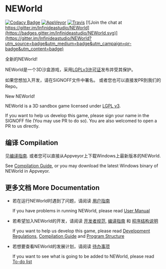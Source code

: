 # NEWorld
[![Codacy Badge](https://api.codacy.com/project/badge/Grade/a5a75bf5df934f6695e8e2bfa8993f79)](https://app.codacy.com/app/harrynull/NEWorld?utm_source=github.com&utm_medium=referral&utm_content=Infinideastudio/NEWorld&utm_campaign=badger)
[![AppVeyor](https://img.shields.io/appveyor/ci/Infinideastudio/NEWorld/renew.svg?label=Windows)](https://ci.appveyor.com/project/Infinideastudio/NEWorld)
[![Travis](https://img.shields.io/travis/Infinideastudio/NEWorld/renew.svg?label=Linux)](https://travis-ci.org/Infinideastudio/NEWorld)
[![Join the chat at https://gitter.im/Infinideastudio/NEWorld](https://badges.gitter.im/Infinideastudio/NEWorld.svg)](https://gitter.im/Infinideastudio/NEWorld?utm_source=badge&utm_medium=badge&utm_campaign=pr-badge&utm_content=badge)

全新的NEWorld!  

NEWorld是一个3D沙盒游戏，采用[LGPLv3许可证](http://www.gnu.org/licenses/lgpl.html)发布并受其保护。  

如果您想加入开发，请在SIGNOFF文件中署名。  或者您也可以直接发PR到我们的Repo。

New NEWorld!

NEWorld is a 3D sandbox game licensed under [LGPL v3](http://www.gnu.org/licenses/lgpl.html).

If you want to help us develop this game, please sign your name in the SIGNOFF file (You may use PR to do so). You are also welcomed to open a PR to us directly.

## 编译 Compilation
见[编译指南](doc/installation.md). 或者您可以直接从Appveyor上下载Windows上最新版本的NEWorld.

See [Compilation Guide](doc/installation.md), or you may download the latest Windows binary of NEWorld in Appveyor.

## 更多文档 More Documentation

* 若在运行NEWorld时遇到了问题，请阅读 [用户指南](doc/usermanual.md)

  If you have problems in running NEWorld, please read  [User Manual](doc/usermanual.md)

* 若希望加入NEWorld的开发，请阅读 [开发者规范](doc/regulations.md), [编译指南](doc/installation.md) 和 [程序结构说明](doc/structure.md)

  If you want to help us develop this game, please read  [Development Regulations](doc/regulations.md), [Compilation Guide](doc/installation.md) and [Program Structure](doc/structure.md)

* 若想要查看NEWorld的发展计划，请阅读 [待办事项](https://github.com/Infinideastudio/NEWorld/issues/46)

  If you want to see what is going to be added to NEWorld, please read [To-do list](https://github.com/Infinideastudio/NEWorld/issues/46)
